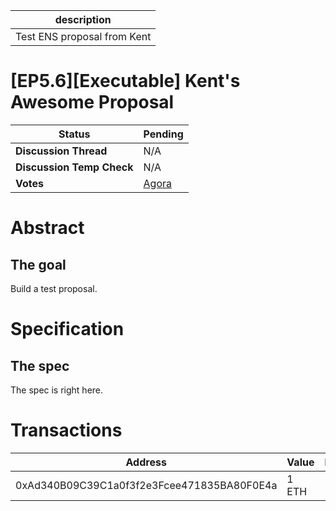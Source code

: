 | description                 |
| --------------------------- |
| Test ENS proposal from Kent |

# [EP5.6][Executable] Kent's Awesome Proposal

  
  | **Status**            | Pending                                                                                                                                      |
  | --------------------- | ------------------------------------------------------------------------------------------------------------------------------------------- |
  | **Discussion Thread** |  N/A                                                                                              |
  | **Discussion Temp Check** |  N/A                                                                                              |
  | **Votes**             | [Agora](https://agora.ensdao.org/proposals/4338007266657700199765250905948771014015624296073625281526588249343314390481)                                                                                                                                     |
  

# Abstract 
 ## The goal

Build a test proposal.

# Specification 
 ## The spec

The spec is right here.

# Transactions 
 | Address                                    | Value | Function | Argument | Value |
| ------------------------------------------ | ----- | -------- | -------- | ----- |
| 0xAd340B09C39C1a0f3f2e3Fcee471835BA80F0E4a | 1 ETH |          |          |       |